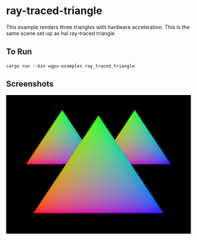 # ray-traced-triangle

This example renders three triangles with hardware acceleration.
This is the same scene set-up as hal ray-traced triangle

## To Run

```
cargo run --bin wgpu-examples ray_traced_triangle
```

## Screenshots

![Triangle example](screenshot.png)
